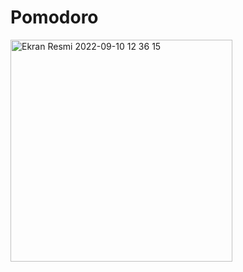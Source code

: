 # Pomodoro

<img width="355" alt="Ekran Resmi 2022-09-10 12 36 15" src="https://user-images.githubusercontent.com/42274054/189477766-6d7809cd-11a3-43bc-95bc-fbd5d7daa454.png">
